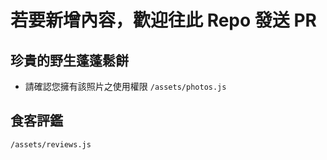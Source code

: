 # 若要新增內容，歡迎往此 Repo 發送 PR
## 珍貴的野生蓬蓬鬆餅
- 請確認您擁有該照片之使用權限
`/assets/photos.js`
## 食客評鑑
`/assets/reviews.js`